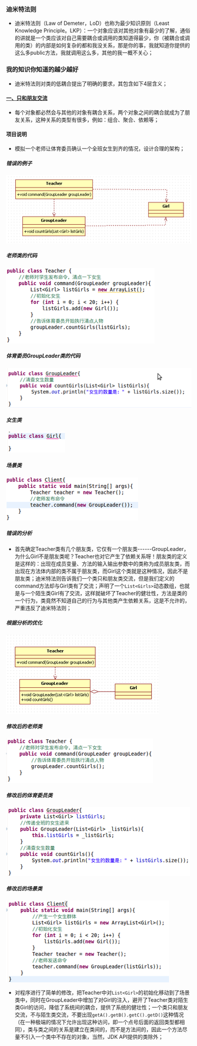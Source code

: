 ### 迪米特法则
+ 迪米特法则（Law of Demeter，LoD）也称为最少知识原则（Least Knowledge Principle。LKP）：一个对象应该对其他对象有最少的了解，通俗的讲就是一个类应该对自己需要耦合或调用的类知道得最少，你（被耦合或调用的类）的内部是如何复杂的都和我没关系，那是你的事，我就知道你提供的这么多public方法，我就调用这么多，其他的我一概不关心；
### 我的知识你知道的越少越好
+ 迪米特法则对类的低耦合提出了明确的要求，其包含如下4层含义；
#### [一、只和朋友交流]()
+ 每个对象都必然会与其他的对象有耦合关系，两个对象之间的耦合就成为了朋友关系，这种关系的类型有很多，例如：组合、聚合、依赖等；
#### 项目说明
+ 模拟一个老师让体育委员确认一个全班女生到齐的情况，设计合理的架构；
##### 错误的例子

![image](https://github.com/ningbaoqi/DesignModeAndFramework/blob/master/gif/pic-20.jpg)

##### 老师类的代码

![image](https://github.com/ningbaoqi/DesignModeAndFramework/blob/master/gif/pic-21.jpg)

##### 体育委员GroupLeader类的代码

![image](https://github.com/ningbaoqi/DesignModeAndFramework/blob/master/gif/pic-22.jpg)

##### 女生类

![image](https://github.com/ningbaoqi/DesignModeAndFramework/blob/master/gif/pic-23.jpg)

##### 场景类

![image](https://github.com/ningbaoqi/DesignModeAndFramework/blob/master/gif/pic-24.jpg)

##### 错误的分析
+ 首先确定Teacher类有几个朋友类，它仅有一个朋友类------GroupLeader，为什么Girl不是朋友类呢？Teacher也对它产生了依赖关系呀！朋友类的定义是这样的：出现在成员变量、方法的输入输出参数中的类称为成员朋友类，而出现在方法体内部的类不属于朋友类，而Girl这个类就是这种情况，因此不是朋友类；迪米特法则告诉我们一个类只和朋友类交流，但是我们定义的command方法却与Girl类有了交流；声明了一个`List<Girls>`动态数组，也就是与一个陌生类Girl有了交流，这样就破坏了Teacher的健壮性，方法是类的一个行为，类竟然不知道自己的行为与其他类产生依赖关系，这是不允许的，严重违反了迪米特法则；

##### 根据分析的优化

![image](https://github.com/ningbaoqi/DesignModeAndFramework/blob/master/gif/pic-25.jpg)

##### 修改后的老师类

![image](https://github.com/ningbaoqi/DesignModeAndFramework/blob/master/gif/pic-26.jpg)

##### 修改后的体育委员类

![image](https://github.com/ningbaoqi/DesignModeAndFramework/blob/master/gif/pic-27.jpg)

##### 修改后的场景类

![image](https://github.com/ningbaoqi/DesignModeAndFramework/blob/master/gif/pic-28.jpg)

+ 对程序进行了简单的修改，把Teacher中对`List<Girl>`的初始化移动到了场景类中，同时在GroupLeader中增加了对Girl的注入，避开了Teacher类对陌生类Girl的访问，降低了系统间的耦合，提供了系统的健壮性；一个类只和朋友交流，不与陌生类交流，不要出现`getA().getB().getC().getD()`这种情况（在一种极端的情况下允许出现这种访问，即一个点号后面的返回类型都相同），类与类之间的关系是建立在类间的，而不是方法间的，因此一个方法尽量不引入一个类中不存在的对象，当然，JDK API提供的类除外；
